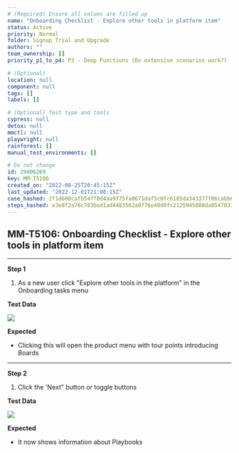 ```yaml
---
# (Required) Ensure all values are filled up
name: "Onboarding Checklist - Explore other tools in platform item"
status: Active
priority: Normal
folder: Signup Trial and Upgrade
authors: ""
team_ownership: []
priority_p1_to_p4: P3 - Deep Functions (Do extensive scenarios work?)

# (Optional)
location: null
component: null
tags: []
labels: []

# (Optional) Test type and tools
cypress: null
detox: null
mmctl: null
playwright: null
rainforest: []
manual_test_environments: []

# Do not change
id: 29406269
key: MM-T5106
created_on: "2022-08-25T20:45:15Z"
last_updated: "2022-12-01T21:08:15Z"
case_hashed: 2f1d600cafb54ff8d4aa9f75fa0671daf5c0fc6185da343377f06cabb69c26bd350dc55ae9c78c677a4a47089b5ae53e
steps_hashed: e3e8f2a76c783bed1ad4483562a0776e40d0fc2125945880da0547033900436c86eff8a7486b05ab95c0b77372dd6360
---
```


<!-- (Auto-generated) Based on frontmatter's "key" and "name" -->

## MM-T5106: Onboarding Checklist - Explore other tools in platform item

---

**Step 1**

1. As a new user click "Explore other tools in the platform" in the Onboarding tasks menu

**Test Data**

![](https://smartbear-tm4j-prod-us-west-2-attachment-rich-text.s3.us-west-2.amazonaws.com/embedded-f3277290f945470c4add5d21ef3dc7ca7b74388fc7152bfb6b99ae58c66a95a8-1661549254993-Screenshot+2022-08-26+at+5.26.55+PM.png)

**Expected**

- Clicking this will open the product menu with tour points introducing Boards

---

**Step 2**

1. Click the 'Next" button or toggle buttons

**Test Data**

![](https://smartbear-tm4j-prod-us-west-2-attachment-rich-text.s3.us-west-2.amazonaws.com/embedded-f3277290f945470c4add5d21ef3dc7ca7b74388fc7152bfb6b99ae58c66a95a8-1661549319609-Screenshot+2022-08-26+at+5.28.22+PM.png)

**Expected**

- It now shows information about Playbooks
